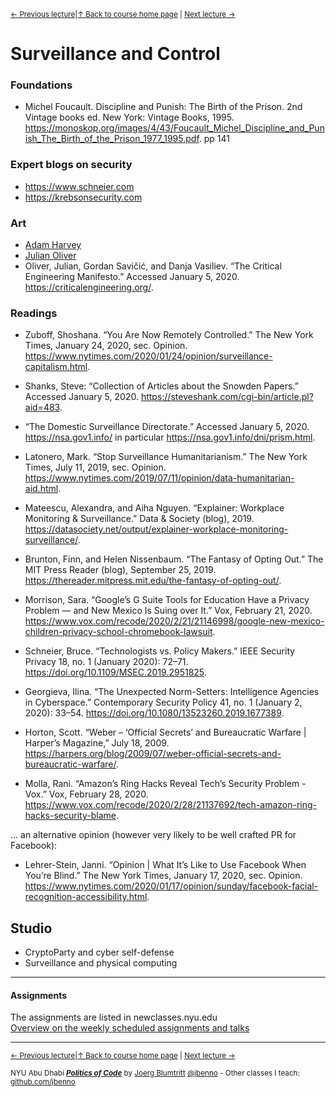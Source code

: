 <sup>[&larr; Previous lecture](/files/04.md)|[&uarr; Back to course home page](/README.md) | [Next lecture &rarr;](/files/06.md)</sup>  

# Surveillance and Control

### Foundations
- Michel Foucault. Discipline and Punish: The Birth of the Prison. 2nd Vintage books ed. New York: Vintage Books, 1995. https://monoskop.org/images/4/43/Foucault_Michel_Discipline_and_Punish_The_Birth_of_the_Prison_1977_1995.pdf. pp 141


### Expert blogs on security
- https://www.schneier.com
- https://krebsonsecurity.com

### Art
- [Adam Harvey](https://ahprojects.com/)
- [Julian Oliver](https://julianoliver.com/)
- Oliver, Julian, Gordan Savičić, and Danja Vasiliev. “The Critical Engineering Manifesto.” Accessed January 5, 2020. https://criticalengineering.org/.

### Readings
- Zuboff, Shoshana. “You Are Now Remotely Controlled.” The New York Times, January 24, 2020, sec. Opinion. https://www.nytimes.com/2020/01/24/opinion/surveillance-capitalism.html.
- Shanks, Steve: “Collection of Articles about the Snowden Papers.” Accessed January 5, 2020. https://steveshank.com/cgi-bin/article.pl?aid=483.
- “The Domestic Surveillance Directorate.” Accessed January 5, 2020. https://nsa.gov1.info/ in particular https://nsa.gov1.info/dni/prism.html.
- Latonero, Mark. “Stop Surveillance Humanitarianism.” The New York Times, July 11, 2019, sec. Opinion. https://www.nytimes.com/2019/07/11/opinion/data-humanitarian-aid.html.
- Mateescu, Alexandra, and Aiha Nguyen. “Explainer: Workplace Monitoring & Surveillance.” Data & Society (blog), 2019. https://datasociety.net/output/explainer-workplace-monitoring-surveillance/.
- Brunton, Finn, and Helen Nissenbaum. “The Fantasy of Opting Out.” The MIT Press Reader (blog), September 25, 2019. https://thereader.mitpress.mit.edu/the-fantasy-of-opting-out/.  
- Morrison, Sara. “Google’s G Suite Tools for Education Have a Privacy Problem — and New Mexico Is Suing over It.” Vox, February 21, 2020. https://www.vox.com/recode/2020/2/21/21146998/google-new-mexico-children-privacy-school-chromebook-lawsuit.  

- Schneier, Bruce. “Technologists vs. Policy Makers.” IEEE Security Privacy 18, no. 1 (January 2020): 72–71. https://doi.org/10.1109/MSEC.2019.2951825.  

- Georgieva, Ilina. “The Unexpected Norm-Setters: Intelligence Agencies in Cyberspace.” Contemporary Security Policy 41, no. 1 (January 2, 2020): 33–54. https://doi.org/10.1080/13523260.2019.1677389.  
- Horton, Scott. “Weber – ‘Official Secrets’ and Bureaucratic Warfare | Harper’s Magazine,” July 18, 2009. https://harpers.org/blog/2009/07/weber-official-secrets-and-bureaucratic-warfare/.  
- Molla, Rani. “Amazon’s Ring Hacks Reveal Tech’s Security Problem - Vox.” Vox, February 28, 2020. https://www.vox.com/recode/2020/2/28/21137692/tech-amazon-ring-hacks-security-blame.  


... an alternative opinion (however very likely to be well crafted PR for Facebook):  
- Lehrer-Stein, Janni. “Opinion | What It’s Like to Use Facebook When You’re Blind.” The New York Times, January 17, 2020, sec. Opinion. https://www.nytimes.com/2020/01/17/opinion/sunday/facebook-facial-recognition-accessibility.html.

## Studio
- CryptoParty and cyber self-defense
- Surveillance and physical computing

***

#### Assignments
The assignments are listed in newclasses.nyu.edu  
[Overview on the weekly scheduled assignments and talks](https://docs.google.com/spreadsheets/d/15ZQVsHbdcMrUzVLIkae5IOQ4I0IY2HdLl63t61t5VSo/edit?usp=sharing)  


***
<sup>[&larr; Previous lecture](/files/04.md)|[&uarr; Back to course home page](/README.md) | [Next lecture &rarr;](/files/06.md)</sup>  
  
<sup>NYU Abu Dhabi ***[Politics of Code](/README.md)*** by [Joerg Blumtritt](https://jbenno.net) [@jbenno](https://twitter.com/jbenno) - Other classes I teach: [github.com/jbenno](https://github.com/jbenno/teaching/blob/master/README.md)</sup>

